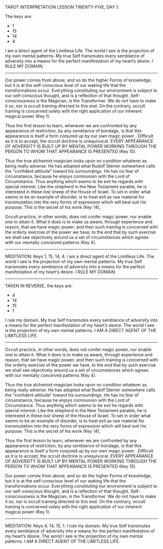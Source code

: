 TAROT INTERPRETATION
LESSON TWENTY-FIVE, DAY 1.

The keys are:

-  1
- 15
- 14
-  4

I am a direct agent of the Limitless Life. The world I see is the projection of my own mental patterns. My true Self transmutes every semblance of adversity into a means for the perfect manifestation of my heart’s desire. I RULE MY DOMAIN.

---

Our power comes from above, and so do the higher Forms of knowledge, but it is at the self-conscious level of our waking life that the transformations occur. Everything constituting our environment is subject to our self-conscious thought, and is a reflection of that thought. Self-consciousness is the Magician, *is* the Transformer. We do not have to make it so, nor is occult training directed to this end. On the contrary, occult training is concerned solely with the right application of our inherent magical power (Key 1).

Thus the first lesson to learn, whenever we are confronted by any appearance of restriction, by any semblance of bondage, is that this appearance is itself a form conjured up by our own magic power . Difficult as it is to accept, the occult doctrine is unequivocal. EVERY APPEARANCE OF ADVERSITY IS BUILT UP BY MENTAL POWER WORKING THROUGH THE PERSON TO WHOM THAT APPEARANCE IS PRESENTED (Key 15).

Thus the true alchemist-magician looks upon no condition whatever as being really adverse. He has adopted what Rudolf Steiner somewhere calls the "confident attitude" toward his surroundings. He has no fear of circumstance, because he enjoys communion with the Lord of Circumstance. Thus anything which seems to be evil he regards with special interest. Like the shepherd in the New Testament parable, he is interested in these lost sheep of the House of Israel. To set in order what seems to be an example of disorder, is to treat evil as raw material for transmutation into the very forms of expression which will best suit his purpose. This is the secret of his work (Key 14),

Occult practice, in other words, does not confer magic power, nor enable one to attain it. What it does is to make us aware, through experience and reason, that we have magic power; and then such training is concerned with the orderly exercise of the power we have, to the end that by such exercise we shall see objectively around us a set of circumstances which agrees with our mentally conceived patterns (Key 4).

---

MEDITATION: Keys 1, 15, 14, 4. I am a direct agent of the Limitless Life. The world I see is the projection of my own mental patterns. My true Self transmutes every semblance of adversity into a means for the perfect manifestation of my heart’s desire. I RULE MY DOMAIN.

---

TAKEN IN REVERSE, the keys are:

-  4
- 14
- 15
-  1

I rule my domain. My true Self transmutes every semblance of adversity into a means for the perfect manifestation of my heart’s desire. The world I see is the projection of my own mental patterns. I AM A DIRECT AGENT OF THE LIMITLESS LIFE.

---

Occult practice, in other words, does not confer magic power, nor enable one to attain it. What it does is to make us aware, through experience and reason, that we have magic power; and then such training is concerned with the orderly exercise of the power we have, to the end that by such exercise we shall see objectively around us a set of circumstances which agrees with our mentally conceived patterns (Key 4).

Thus the true alchemist-magician looks upon no condition whatever as being really adverse. He has adopted what Rudolf Steiner somewhere calls the "confident attitude" toward his surroundings. He has no fear of circumstance, because he enjoys communion with the Lord of Circumstance. Thus anything which seems to be evil he regards with special interest. Like the shepherd in the New Testament parable, he is interested in these lost sheep of the House of Israel. To set in order what seems to be an example of disorder, is to treat evil as raw material for transmutation into the very forms of expression which will best suit his purpose. This is the secret of his work (Key 14),

Thus the first lesson to learn, whenever we are confronted by any appearance of restriction, by any semblance of bondage, is that this appearance is itself a form conjured up by our own magic power . Difficult as it is to accept, the occult doctrine is unequivocal. EVERY APPEARANCE OF ADVERSITY IS BUILT UP BY MENTAL POWER WORKING THROUGH THE PERSON TO WHOM THAT APPEARANCE IS PRESENTED (Key 15).

Our power comes from above, and so do the higher Forms of knowledge, but it is at the self-conscious level of our waking life that the transformations occur. Everything constituting our environment is subject to our self-conscious thought, and is a reflection of that thought. Self-consciousness is the Magician, *is* the Transformer. We do not have to make it so, nor is occult training directed to this end. On the contrary, occult training is concerned solely with the right application of our inherent magical power (Key 1).

---

MEDITATION: Keys 4, 14, 15, 1. I rule my domain. My true Self transmutes every semblance of adversity into a means for the perfect manifestation of my heart’s desire. The world I see is the projection of my own mental patterns. I AM A DIRECT AGENT OF THE LIMITLESS LIFE.
